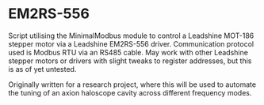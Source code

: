 # EM2RS-556

Script utilising the MinimalModbus module to control a Leadshine MOT-186 stepper motor via a Leadshine EM2RS-556 driver. Communication protocol used is Modbus RTU via an RS485 cable. May work with other Leadshine stepper motors or drivers with slight tweaks to register addresses, but this is as of yet untested.

Originally written for a research project, where this will be used to automate the tuning of an axion haloscope cavity across different frequency modes.
